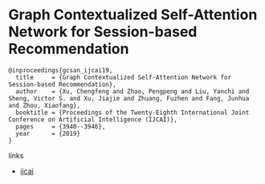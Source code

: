 # Graph Contextualized Self-Attention Network for Session-based Recommendation

```
@inproceedings{gcsan_ijcai19,
  title     = {Graph Contextualized Self-Attention Network for Session-based Recommendation},
  author    = {Xu, Chengfeng and Zhao, Pengpeng and Liu, Yanchi and Sheng, Victor S. and Xu, Jiajie and Zhuang, Fuzhen and Fang, Junhua and Zhou, Xiaofang},
  booktitle = {Proceedings of the Twenty-Eighth International Joint Conference on Artificial Intelligence (IJCAI)},
  pages     = {3940--3946},
  year      = {2019}
}
```

links
- [ijcai](https://www.ijcai.org/proceedings/2019/547)
